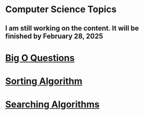 # **Computer Science Topics**

## I am still working on the content. It will be finished by **February 28, 2025**
# [Big O Questions](https://github.com/AMR-LORD/Algorithms-By-JS/blob/main/Topic%20Discussion/Big%20O/Big%20O%20Questions.md)

# [Sorting Algorithm](https://github.com/AMR-LORD/Algorithms-By-JS/blob/main/Topic%20Discussion/Sorting%20Algorithms/Sorting%20Algorithms.md)
# **[Searching Algorithms](https://github.com/AMR-LORD/Algorithms-By-JS/blob/main/Topic%20Discussion/Searching%20Algorithms/Searching%20Algorithms.md)**

